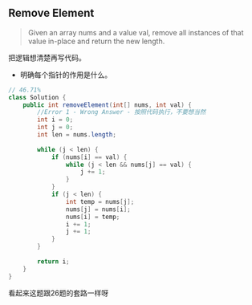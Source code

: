 ## Remove Element

> Given an array nums and a value val, remove all instances of that value in-place and return the new length.

把逻辑想清楚再写代码。

* 明确每个指针的作用是什么。

```java
// 46.71%
class Solution {
    public int removeElement(int[] nums, int val) {
        //Error 1 - Wrong Answer - 按照代码执行，不要想当然
        int i = 0;
        int j = 0;
        int len = nums.length;
        
        while (j < len) {
            if (nums[i] == val) {
                while (j < len && nums[j] == val) {
                    j += 1;
                }
            }
            if (j < len) {
                int temp = nums[j];
                nums[j] = nums[i];
                nums[i] = temp;
                i += 1;
                j += 1;
            }
        }
        
        return i;
    }
}
```

看起来这题跟26题的套路一样呀